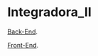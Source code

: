 # Integradora_II
[Back-End](https://github.com/CarlosMR75/Integradora_II/tree/main/BackEnd-GymCapyFit).

[Front-End](https://github.com/CarlosMR75/Integradora_II/tree/main/GymCapyFit).
